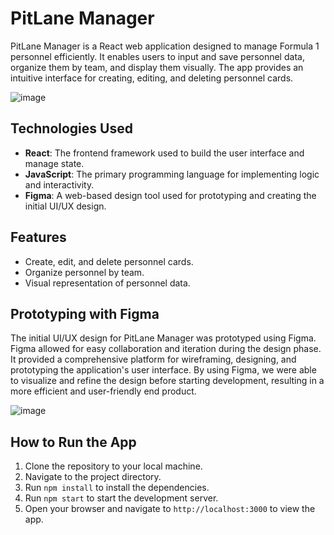 # PitLane Manager

PitLane Manager is a React web application designed to manage Formula 1 personnel efficiently. It enables users to input and save personnel data, organize them by team, and display them visually. The app provides an intuitive interface for creating, editing, and deleting personnel cards.

![image](https://github.com/marialuizaleitao/pitlane-manager/assets/88951059/554d752e-0b75-4a8b-9be7-458b28ea5569)

## Technologies Used

- **React**: The frontend framework used to build the user interface and manage state.
- **JavaScript**: The primary programming language for implementing logic and interactivity.
- **Figma**: A web-based design tool used for prototyping and creating the initial UI/UX design.

## Features

- Create, edit, and delete personnel cards.
- Organize personnel by team.
- Visual representation of personnel data.

## Prototyping with Figma

The initial UI/UX design for PitLane Manager was prototyped using Figma. Figma allowed for easy collaboration and iteration during the design phase. It provided a comprehensive platform for wireframing, designing, and prototyping the application's user interface. By using Figma, we were able to visualize and refine the design before starting development, resulting in a more efficient and user-friendly end product.

![image](https://github.com/marialuizaleitao/pitlane-manager/assets/88951059/bca5554d-7ec4-405f-957a-7951475201f3)


## How to Run the App

1. Clone the repository to your local machine.
2. Navigate to the project directory.
3. Run `npm install` to install the dependencies.
4. Run `npm start` to start the development server.
5. Open your browser and navigate to `http://localhost:3000` to view the app.
